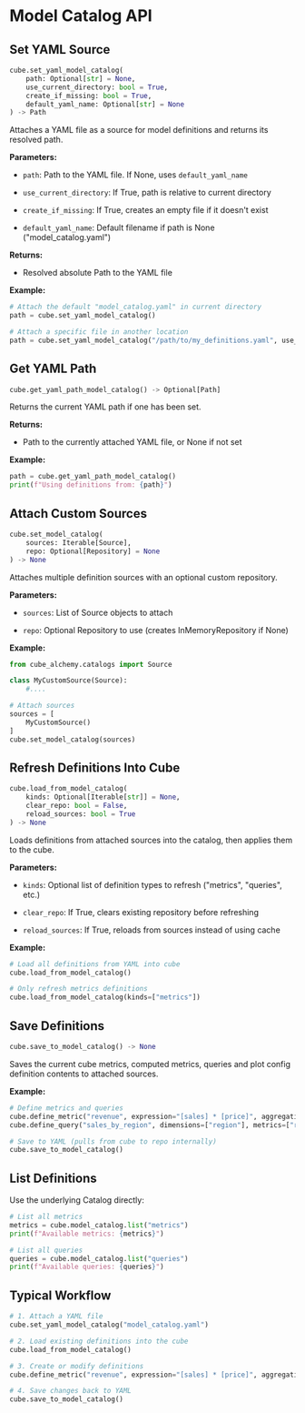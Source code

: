 # Model Catalog API

## Set YAML Source

```python
cube.set_yaml_model_catalog(
    path: Optional[str] = None, 
    use_current_directory: bool = True,
    create_if_missing: bool = True,
    default_yaml_name: Optional[str] = None
) -> Path
```

Attaches a YAML file as a source for model definitions and returns its resolved path.

**Parameters:**

- `path`: Path to the YAML file. If None, uses `default_yaml_name`

- `use_current_directory`: If True, path is relative to current directory

- `create_if_missing`: If True, creates an empty file if it doesn't exist

- `default_yaml_name`: Default filename if path is None ("model_catalog.yaml")

**Returns:**

- Resolved absolute Path to the YAML file

**Example:**
```python
# Attach the default "model_catalog.yaml" in current directory
path = cube.set_yaml_model_catalog()

# Attach a specific file in another location
path = cube.set_yaml_model_catalog("/path/to/my_definitions.yaml", use_current_directory=False)
```

## Get YAML Path

```python
cube.get_yaml_path_model_catalog() -> Optional[Path]
```

Returns the current YAML path if one has been set.

**Returns:**

- Path to the currently attached YAML file, or None if not set

**Example:**
```python
path = cube.get_yaml_path_model_catalog()
print(f"Using definitions from: {path}")
```

## Attach Custom Sources

```python
cube.set_model_catalog(
    sources: Iterable[Source],
    repo: Optional[Repository] = None
) -> None
```

Attaches multiple definition sources with an optional custom repository.

**Parameters:**

- `sources`: List of Source objects to attach

- `repo`: Optional Repository to use (creates InMemoryRepository if None)

**Example:**
```python
from cube_alchemy.catalogs import Source

class MyCustomSource(Source):
    #....

# Attach sources
sources = [
    MyCustomSource()
]
cube.set_model_catalog(sources)
```

## Refresh Definitions Into Cube

```python
cube.load_from_model_catalog(
    kinds: Optional[Iterable[str]] = None,
    clear_repo: bool = False,
    reload_sources: bool = True
) -> None
```

Loads definitions from attached sources into the catalog, then applies them to the cube.

**Parameters:**

- `kinds`: Optional list of definition types to refresh ("metrics", "queries", etc.)

- `clear_repo`: If True, clears existing repository before refreshing

- `reload_sources`: If True, reloads from sources instead of using cache

**Example:**
```python
# Load all definitions from YAML into cube
cube.load_from_model_catalog()

# Only refresh metrics definitions
cube.load_from_model_catalog(kinds=["metrics"])
```

## Save Definitions

```python
cube.save_to_model_catalog() -> None
```

Saves the current cube metrics, computed metrics, queries and plot config definition contents to attached sources.

**Example:**
```python
# Define metrics and queries
cube.define_metric("revenue", expression="[sales] * [price]", aggregation="sum")
cube.define_query("sales_by_region", dimensions=["region"], metrics=["revenue"])

# Save to YAML (pulls from cube to repo internally)
cube.save_to_model_catalog()
```

## List Definitions

Use the underlying Catalog directly:

```python
# List all metrics
metrics = cube.model_catalog.list("metrics")
print(f"Available metrics: {metrics}")

# List all queries
queries = cube.model_catalog.list("queries")
print(f"Available queries: {queries}")
```

## Typical Workflow

```python
# 1. Attach a YAML file
cube.set_yaml_model_catalog("model_catalog.yaml")

# 2. Load existing definitions into the cube
cube.load_from_model_catalog()

# 3. Create or modify definitions
cube.define_metric("revenue", expression="[sales] * [price]", aggregation="sum")

# 4. Save changes back to YAML
cube.save_to_model_catalog()
```

